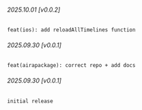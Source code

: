 ###### 2025.10.01 [v0.0.2]

```
feat(ios): add reloadAllTimelines function
```

###### 2025.09.30 [v0.0.1]

```
feat(airapackage): correct repo + add docs
```

###### 2025.09.30 [v0.0.1]

```
initial release
```

